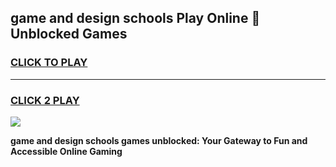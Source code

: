 
## game and design schools Play Online 👋 Unblocked Games
<h3>
<a href="https://news.freeplayer.one?title=game_and_design_schools&ref=17GH">CLICK TO PLAY</a></h3>
<hr>

<h3>
<a href="https://news.freeplayer.one?title=game_and_design_schools&ref=17GH">CLICK 2 PLAY</a>
  
</h3>

<a href="https://news.freeplayer.one?title=game_and_design_schools&ref=17GH/"><img src="https://clearcache.store/games.png"></a>


**game and design schools games unblocked: Your Gateway to Fun and Accessible Online Gaming**
